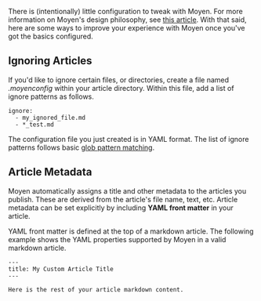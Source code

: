 There is (intentionally) little configuration to tweak with Moyen. For more information on Moyen's design philosophy, see [this article](/Why.md). With that said, here are some ways to improve your experience with Moyen once you've got the basics configured.

## Ignoring Articles

If you'd like to ignore certain files, or directories, create a file named *.moyenconfig* within your article directory. Within this file, add a list of ignore patterns as follows.

```
ignore:
  - my_ignored_file.md
  - *_test.md
```

The configuration file you just created is in YAML format. The list of ignore patterns follows basic [glob pattern matching](https://en.wikipedia.org/wiki/Glob_(programming)).

## Article Metadata

Moyen automatically assigns a title and other metadata to the articles you publish. These are derived from the article's file name, text, etc. Article metadata can be set explicitly by including **YAML front matter** in your article.

YAML front matter is defined at the top of a markdown article. The following example shows the YAML properties supported by Moyen in a valid markdown article.

```
---
title: My Custom Article Title
---

Here is the rest of your article markdown content.
```
